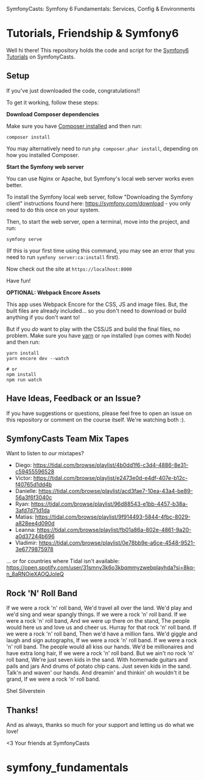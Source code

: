 SymfonyCasts: Symfony 6 Fundamentals: Services, Config & Environments



# Tutorials, Friendship & Symfony6

Well hi there! This repository holds the code and script
for the [Symfony6 Tutorials](https://symfonycasts.com/tracks/symfony) on SymfonyCasts.

## Setup

If you've just downloaded the code, congratulations!!

To get it working, follow these steps:

**Download Composer dependencies**

Make sure you have [Composer installed](https://getcomposer.org/download/)
and then run:

```
composer install
```

You may alternatively need to run `php composer.phar install`, depending
on how you installed Composer.

**Start the Symfony web server**

You can use Nginx or Apache, but Symfony's local web server
works even better.

To install the Symfony local web server, follow
"Downloading the Symfony client" instructions found
here: https://symfony.com/download - you only need to do this
once on your system.

Then, to start the web server, open a terminal, move into the
project, and run:

```
symfony serve
```

(If this is your first time using this command, you may see an
error that you need to run `symfony server:ca:install` first).

Now check out the site at `https://localhost:8000`

Have fun!

**OPTIONAL: Webpack Encore Assets**

This app uses Webpack Encore for the CSS, JS and image files.
But, the built files are already included... so you don't need
to download or build anything if you don't want to!

But if you *do* want to play with the CSS/JS and build the
final files, no problem. Make sure you have [yarn](https://yarnpkg.com/lang/en/)
or `npm` installed (`npm` comes with Node) and then run:

```
yarn install
yarn encore dev --watch

# or
npm install
npm run watch
```

## Have Ideas, Feedback or an Issue?

If you have suggestions or questions, please feel free to
open an issue on this repository or comment on the course
itself. We're watching both :).

## SymfonyCasts Team Mix Tapes

Want to listen to *our* mixtapes? 

* Diego: https://tidal.com/browse/playlist/4b0dd1f6-c3d4-4886-8e31-c59455596528
* Victor: https://tidal.com/browse/playlist/e2473e0d-e4df-407e-b12c-f40765d1dd4b
* Danielle: https://tidal.com/browse/playlist/acd3fae7-10ea-43a4-be89-56a3f6f3040c
* Ryan: https://tidal.com/browse/playlist/96d88543-e1bb-4457-b38a-3afd7d71d1da
* Matias: https://tidal.com/browse/playlist/9f914493-5844-4fbc-8029-a828ee4d090d
* Leanna: https://tidal.com/browse/playlist/fb01a86a-802e-4861-9a20-a0d37244b696
* Vladimir: https://tidal.com/browse/playlist/0e78bb9e-a6ce-4548-9521-3e6779875978

... or for countries where Tidal isn't available:
https://open.spotify.com/user/31smny3k6o3kbqmmyzwebplayhda?si=8kq-n_8aRNOieXAOQJoleQ

## Rock 'N' Roll Band

If we were a rock 'n' roll band,
We'd travel all over the land.
We'd play and we'd sing and wear spangly things.
If we were a rock 'n' roll band.
If we were a rock 'n' roll band,
And we were up there on the stand,
The people would here us and love us and cheer us.
Hurray for that rock 'n' roll band.
If we were a rock 'n' roll band,
Then we'd have a million fans.
We'd giggle and laugh and sign autographs,
If we were a rock 'n' roll band.
If we were a rock 'n' roll band.
The people would all kiss our hands.
We'd be millionaires and have extra long hair,
If we were a rock 'n' roll band.
But we ain't no rock 'n' roll band,
We're just seven kids in the sand.
With homemade guitars and pails and jars
And drums of potato chip cans.
Just seven kids in the sand.
Talk'n and waven' our hands.
And dreamin' and thinkin' oh wouldn't it be grand,
If we were a rock 'n' roll band.

Shel Silverstein

## Thanks!

And as always, thanks so much for your support and letting
us do what we love!

<3 Your friends at SymfonyCasts
# symfony_fundamentals
